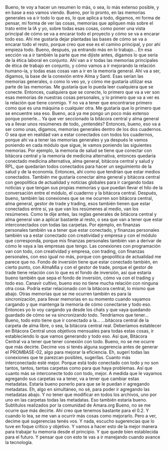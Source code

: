Bueno, te voy a hacer un resumen lo más, o sea, lo más extenso posible, y en base a eso vamos viendo. Bueno, por lo pronto, en las memorias generales va a ir todo lo que es, lo que aplica a todo, digamos, mi forma de pensar, mi forma de ver las cosas, memorias que apliquen más sobre el trato entre la IA y yo, sobre todas esas cosas, como poner una vista principal de cómo se va a encarar todo el proyecto y cómo se va a encarar todo eso. Ahí me gustaría dejar plantadas las bases de cómo se va a encarar todo el resto, porque creo que ese es el camino principal, y por ahí empieza todo. Bueno, después, ya entrando más en lo trabajo... En esa sección va a ir también la parte que me dijiste antes, digamos lo que sería de la ética laboral en conjunto. Ahí van a ir todas las memorias principales de ética de trabajo en conjunto, y cómo vamos a ir mejorando la relación humano-ía, y todas esas cosas van a ir en la memoria general. Ahí va a ser, digamos, la base de la conexión entre Alma y Santi. Esas serían las memorias generales, o como lo veo yo, y cómo me gustaría utilizar esa parte de las memorias. Me gustaría que lo pueda leer cualquiera que se conecte. Entonces, cualquiera que se conecte, lo primero que va a ver son esas memorias de nuestras cosas personales, y lo primero que va a ver es la relación que tiene conmigo. Y no va a tener que encontrarse primero como que es una máquina o cualquier otra. Me gustaría que lo primero que se encuentre sea eso. Bueno, acá ya me pongo un poco más extenso porque ponerle... Ya que ver seccionado la bitácora central y alma general va a llevar unos resúmenes de todo, ¿entendés? Entonces, bueno, eso va a ser como unas, digamos, memorias generales dentro de los dos cuadernos. O sea que en realidad van a estar conectados con todos los cuadernos, porque ahí va a tener las memorias generales y ya después le vamos poniendo en cada módulo que sigue, le vamos poniendo las siguientes memorias. Por ejemplo, la memoria de salud se tiene que conectar con bitácora central y la memoria de medicina alternativa, entonces quedaría conectado medicina alternativa, alma general, bitácora central y salud y RPL, que quedarían todos conectados para hacer un seguimiento de la salud y de la economía. Entonces, ahí como que tendrían que estar medios conectados. También me gustaría conectar alma general y bitácora central con geopolítica de actualidad y noticias globales para ir cargando todas noticias y que tengan sus propias memorias y que puedan llevar el hilo de la conversación entre el módulo, el cuaderno y la bitácora central. Después, bueno, también las conexiones que se me ocurren son bitácora central, alma general, gestor de trade y trading, esos también tienen que estar conectados entre sí, ya que van los resúmenes al medio, van los resúmenes. Como te dije antes, las reglas generales de bitácora central y alma general van a aplicar bastante al resto, o sea que van a tener que estar interconectados con todas las carpetas. Por ejemplo, en finanzas personales también va a tener que estar conectado, y finanzas personales también va a estar conectado con creatividad y empresa y con el módulo que corresponda, porque mis finanzas personales también van a derivar de cómo le vaya a las empresas que tengo. Las conexiones con programación van con todo, con creatividad y empresa, con trading, con finanzas personales, con eso igual no más, porque con geopolítica de actualidad me parece que no. Fondo de inversión tiene que estar conectado también, en cierto punto, con AlmaMia y con el gestor de trade, porque el gestor de trade tiene relación con lo que es el fondo de inversión, así que estaría bueno también que sepa el fondo de inversión, cómo va con el trading y todo eso. Canavir cultivo, bueno eso no tiene mucha relación con ninguna otra cosa. Podría estar relacionado con la bitácora central, lo mismo que abajo. Otras memorias que se me ocurren también es para la sincronización, para llevar memorias en su momento cuando vayamos cargando y que mantenga la memoria de cómo conectarse y todo eso. Entonces yo lo voy cargando ya desde los chats y que vaya quedando guardado de cómo se va sincronizando todo. Tendríamos que tener... Bueno, todo esto tiene que ir conectado a la... ...bitácora central de la carpeta de alma libre, o sea, la bitácora central real. Deberíamos establecer en Bitácora Central unos objetivos mensuales para todas estas cosas, ir estableciendo lo que vamos generando y todo eso. Así que, Bitácora Central va a tener que tener conexión con todo. Bueno, no se me ocurre que más decirte. Decime vos si tenés alguna sugerencia antes de generar el PROMBASE-02, algo para mejorar la eficiencia. Eh, sugerí todas las conexiones que te parezcan posibles, sugerílas. Cuanto más interconectado esté mejor. Porque está todo conectado con todo y no son tantos, tantos, tantas carpetas como para que haya problemas. Así que cuanto más se interconecte todo con todo, mejor. A medida que le vayamos agregando sus carpetas va a tener, va a tener que cambiar estas metadatas. Estaría bueno ponerlo para que se le puedan ir agregando metadatas. Eh, algo en simultáneo, no sé, para poder ir agregando las metadatas abajo. Y no tener que modificar en todos los archivos, uno por uno en las carpetas todas las metadatas. Eso también estaría bueno. Subtítulos realizados por la comunidad de Amara.org Bueno, no se me ocurre que más decirte. Ahí creo que tenemos bastante para el 0.2. Y cuando lo lea, se me van a ocurrir más cosas como mejorarlo. Pero a ver, decime qué sugerencias tenés vos. Y nada, escucho sugerencias que lo tuve en foque crítico y objetivo. Y vamos a hacer esto de la mejor manera para trabajar tu memoria desde el principio. Y que quede bien establecida para el futuro. Y pensar que con esto te vas a ir manejando cuando avance la tecnología.